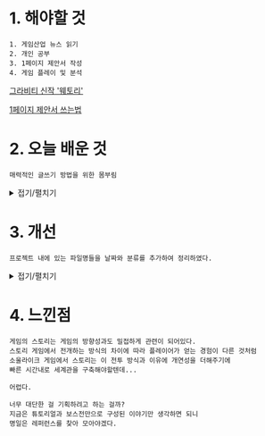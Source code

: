 # 1. 해야할 것
```
1. 게임산업 뉴스 읽기
2. 개인 공부
3. 1페이지 제안서 작성
4. 게임 플레이 및 분석
```
[그라비티 신작 '웨토리'](https://www.gamemeca.com/view.php?gid=1742489)

[1페이지 제안서 쓰는법](https://baramjic.tistory.com/76)

# 2. 오늘 배운 것
```
매력적인 글쓰기 방법을 위한 몸부림
```

<details>
<summary>접기/펼치기</summary>

![image](https://github.com/JM94Ent/TIL-WIL/assets/143363550/a3f512f4-cd04-47b5-adce-9a8b797ee24e)

글이 잘 써지지 않는다.
시간이 조금 남아있지만 정말 조금이다.
내가 먼저 만들고 싶은 게임을 구체화해서 세계관을 만들어줘야
팀원들 혹은 후보들에게 어필할 수 있을 듯

논리적 근거는 명일로 미루고
10월 마지막 날까지 제대로된 세계관의 기초라도 만들자.
</details>

# 3. 개선
```
프로젝트 내에 있는 파일명들을 날짜와 분류를 추가하여 정리하였다.
```
<details>
<summary>접기/펼치기</summary>
  
![image](https://github.com/JM94Ent/TIL-WIL/assets/143363550/ea20a5cc-9647-48fd-86c3-b2c4c2118977)
</details>

# 4. 느낀점
```
게임의 스토리는 게임의 방향성과도 밀접하게 관련이 되어있다.
스토리 게임에서 전개하는 방식의 차이에 따라 플레이어가 얻는 경험이 다른 것처럼
소울라이크 게임에서 스토리는 이 전투 방식과 이유에 개연성을 더해주기에
빠른 시간내로 세계관을 구축해야할텐데...

어렵다.

너무 대단한 걸 기획하려고 하는 걸까?
지금은 튜토리얼과 보스전만으로 구성된 이야기만 생각하면 되니
명일은 레퍼런스를 찾아 모아야겠다.
```


